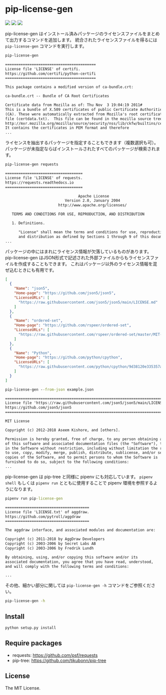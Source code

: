 
# pip-license-gen

![](https://img.shields.io/badge/version-0.1.0-gray)
![](https://img.shields.io/badge/python-3.10-blue)
![](https://img.shields.io/github/license/tikubonn/pip-license-gen)

pip-license-gen はインストール済みパッケージのライセンスファイルをまとめて出力するコマンドを追加します。
統合されたライセンスファイルを得るには `pip-license-gen` コマンドを実行します。

```cmd
pip-license-gen 
```

```txt
=========================================
License file 'LICENSE' of certifi.
https://github.com/certifi/python-certifi
=========================================

This package contains a modified version of ca-bundle.crt:

ca-bundle.crt -- Bundle of CA Root Certificates

Certificate data from Mozilla as of: Thu Nov  3 19:04:19 2011#
This is a bundle of X.509 certificates of public Certificate Authorities
(CA). These were automatically extracted from Mozilla's root certificates
file (certdata.txt).  This file can be found in the mozilla source tree:
http://mxr.mozilla.org/mozilla/source/security/nss/lib/ckfw/builtins/certdata.txt?raw=1#
It contains the certificates in PEM format and therefore
...
```

ライセンスを抽出するパッケージを指定することもできます（複数選択も可）。
パッケージが未指定ならばインストールされたすべてのパッケージが検索されます。

```cmd
pip-license-gen requests
```

```txt
===================================
License file 'LICENSE' of requests.
https://requests.readthedocs.io
===================================

                                 Apache License
                           Version 2.0, January 2004
                        http://www.apache.org/licenses/

   TERMS AND CONDITIONS FOR USE, REPRODUCTION, AND DISTRIBUTION

   1. Definitions.

      "License" shall mean the terms and conditions for use, reproduction,
      and distribution as defined by Sections 1 through 9 of this document.
...
```

パッケージの中にはまれにライセンス情報が欠落しているものがあります。
pip-license-gen はJSON形式で記述された外部ファイルからもライセンスファイルを作成することもできます。
これはパッケージ以外のライセンス情報を混ぜ込むときにも有用です。

```json
[
  {
    "Name": "json5",
    "Home-page": "https://github.com/json5/json5",
    "LicenseURLs": [
      "https://raw.githubusercontent.com/json5/json5/main/LICENSE.md"
    ]
  },
  {
    "Name": "ordered-set",
    "Home-page": "https://github.com/rspeer/ordered-set",
    "LicenseURLs": [
      "https://raw.githubusercontent.com/rspeer/ordered-set/master/MIT-LICENSE"
    ]
  },
  {
    "Name": "Python",
    "Home-page": "https://github.com/python/cpython",
    "LicenseURLs": [
      "https://raw.githubusercontent.com/python/cpython/9d38120e335357a3b294277fd5eff0a10e46e043/LICENSE"
    ]
  }
]
```

```cmd
pip-license-gen --from-json example.json
```

```txt
======================================================================================
License file 'https://raw.githubusercontent.com/json5/json5/main/LICENSE.md' of json5.
https://github.com/json5/json5
======================================================================================

MIT License

Copyright (c) 2012-2018 Aseem Kishore, and [others].

Permission is hereby granted, free of charge, to any person obtaining a copy
of this software and associated documentation files (the "Software"), to deal
in the Software without restriction, including without limitation the rights
to use, copy, modify, merge, publish, distribute, sublicense, and/or sell
copies of the Software, and to permit persons to whom the Software is
furnished to do so, subject to the following conditions:
...
```

pip-license-gen は pip-tree と同様に pipenv にも対応しています。
`pipenv shell` もしくは `pipenv run` とともに使用することで pipenv 環境を参照するようになります。

```cmd
pipenv run pip-license-gen
```

```txt
======================================
License file 'LICENSE.txt' of aggdraw.
https://github.com/pytroll/aggdraw
======================================

The aggdraw interface, and associated modules and documentation are:

Copyright (c) 2011-2018 by AggDraw Developers
Copyright (c) 2003-2006 by Secret Labs AB
Copyright (c) 2003-2006 by Fredrik Lundh

By obtaining, using, and/or copying this software and/or its
associated documentation, you agree that you have read, understood,
and will comply with the following terms and conditions:

...
```

その他、細かい部分に関しては `pip-license-gen -h` コマンドをご参照ください。

```cmd
pip-license-gen -h
```

## Install

```cmd
python setup.py install
```

## Require packages 

* requests: https://github.com/psf/requests
* pip-tree: https://github.com/tikubonn/pip-tree 

## License 

The MIT License.
